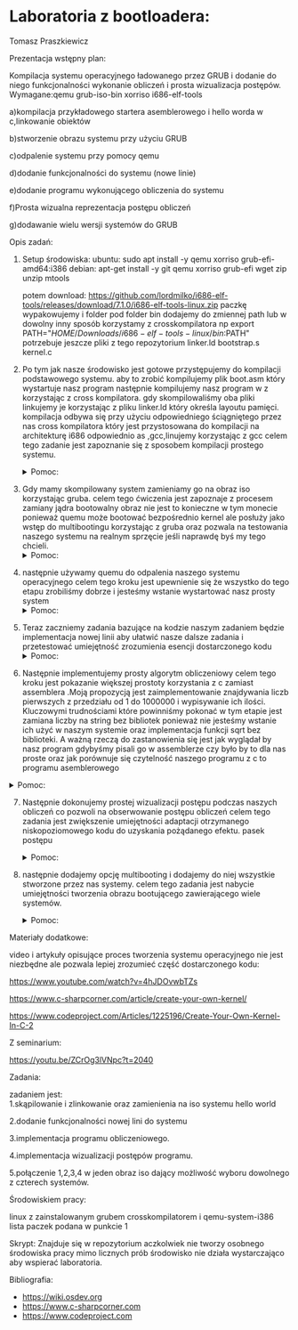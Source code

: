 # Laboratoria z bootloadera:

Tomasz Praszkiewicz	

Prezentacja wstępny plan:

Kompilacja systemu operacyjnego ładowanego przez GRUB i dodanie do niego funkcjonalności wykonanie obliczeń i prosta wizualizacja postępów.
Wymagane:qemu grub-iso-bin xorriso i686-elf-tools

a)kompilacja przykładowego startera asemblerowego i hello worda w c,linkowanie obiektów

b)stworzenie obrazu systemu przy użyciu GRUB

c)odpalenie systemu przy pomocy qemu

d)dodanie funkcjonalności do systemu (nowe linie)

e)dodanie programu wykonującego obliczenia do systemu

f)Prosta wizualna reprezentacja postępu obliczeń

g)dodawanie wielu wersji systemów do GRUB


Opis zadań:

1. Setup środowiska:
   ubuntu:
   sudo apt install -y qemu xorriso grub-efi-amd64:i386
   debian:
   apt-get install -y git qemu xorriso grub-efi wget zip unzip mtools 
   
   
   
   potem download:
   https://github.com/lordmilko/i686-elf-tools/releases/download/7.1.0/i686-elf-tools-linux.zip
   paczkę wypakowujemy i folder pod folder bin dodajemy do zmiennej path lub w dowolny inny sposób korzystamy z crosskompilatora np export PATH="$HOME/Downloads/i686-elf-tools-linux/bin:$PATH"
   potrzebuje jeszcze pliki z tego repozytorium linker.ld bootstrap.s kernel.c




2. Po tym jak nasze środowisko jest gotowe  przystępujemy do kompilacji podstawowego systemu. aby to zrobić kompilujemy plik boot.asm który wystartuje nasz program następnie kompilujemy nasz program w z korzystając z cross kompilatora. gdy skompilowaliśmy oba pliki linkujemy je korzystając z pliku linker.ld który określa layoutu pamięci. kompilacja odbywa się przy użyciu odpowiedniego ściągniętego przez nas cross kompilatora który jest przystosowana do kompilacji na architekturę i686 odpowiednio as ,gcc,linujemy korzystając z gcc
celem tego zadanie jest zapoznanie się z sposobem kompilacji prostego systemu.<details><summary>Pomoc:</summary>
kompilator nazywa się i686-elf-as dla assemblera i
i686-elf-gcc dla c przy kompilowaniu c trzeba pamiętać o fladze -c oraz o fladze -ffreestanding która mówi kompilatorowi że w środowisku w którym się znajdzie nie ma biblioteki standardowej.
Linkowanie można również przeprowadzić przy pomocy gcc. Obcja -T pozwala na podanie nazwy pliku w którym znajduje się skrypt linkera. informacje o braku standardowej biblioteki przekazujemy poprzez flagi -ffreestanding -nostdlib dodatkowo używamy flaki -lgcc
</details>


3. Gdy mamy skompilowany system zamieniamy go na obraz iso korzystając gruba. celem tego ćwiczenia jest zapoznaje z procesem zamiany jądra bootowalny obraz nie jest to konieczne w tym monecie ponieważ quemu może bootować bezpośrednio kernel ale posłuży jako wstęp do multibootingu korzystając z gruba oraz pozwala na testowania naszego systemu na realnym sprzęcie jeśli naprawdę byś my tego chcieli.<details><summary>Pomoc:</summary>
tworzymy strukturę folderów folderNaszegoIso/boot/grub;
do folderu boot kopiujemy obraz naszego systemu a w katalogu grub tworzymy plik grub.cfg tym pliku dodajemy entry do ekranu startowego gruba struktura jest taka:
menuentry "Nazwa naszego systemu do wyświetlenia"{
   multiboot /path/do/systemu
}
np.:
menuentry "cw1"{
   multiboot /boot/cw1.bin
}
</details>

4. następnie używamy quemu do odpalenia naszego systemu operacyjnego celem tego kroku jest upewnienie się że wszystko do tego etapu zrobiliśmy dobrze i jesteśmy wstanie wystartować nasz prosty system<details><summary>Pomoc:</summary>
tworzymy strukturę folderów folderNaszegoIso/boot/grub;
do folderu boot kopiujemy obraz naszego systemu a w katalogu grub towrzymy plik grub.cfg tym pliku dodajemy entry do ekranu startowego gruba struktura jest taka:</br>
menuentry "Nazwa naszego systemu do wyświetlenia"{</br>
   multiboot /path/do/systemu</br>
}</br>
np.:</br>
menuentry "cw1"{</br>
   multiboot /boot/cw1.bin</br>
}</br>
Następnie możemy stworzyć obraz przy użyciu polecenia grub-mkrescue które jako argument przyjmuje nazwę folderu z którego zrobić ma obraz iso.
</details>

5. Teraz zaczniemy zadania bazujące na kodzie naszym zadaniem będzie implementacja nowej linii aby ułatwić nasze dalsze zadania i przetestować umiejętność zrozumienia esencji dostarczonego kodu<details><summary>Pomoc:</summary>
   Aktualny system obsługujący terminal nie obsługuje nowych linii. Czcionka trybu tekstowego VGA przechowuje inny znak w tym miejscu, ponieważ nowe linie nie są nigdy przeznaczone do rzeczywistego renderowania: są to logiczne encje. Należy w terminal_putchar sprawdzić czy c == '\n' i inkrementować terminal_row i zresetować terminal_column. 
</details>

6. Następnie implementujemy prosty algorytm obliczeniowy celem tego kroku jest pokazanie większej prostoty korzystania z c zamiast assemblera .Moją propozycją jest zaimplementowanie znajdywania liczb pierwszych z przedziału od 1 do 1000000 i wypisywanie ich ilości. Kluczowymi trudnościami które powinniśmy pokonać w tym etapie jest zamiana liczby na string bez bibliotek ponieważ nie jesteśmy wstanie ich użyć w naszym systemie oraz implementacja funkcji sqrt bez biblioteki. A ważną rzeczą do zastanowienia się jest jak  wyglądał by nasz program gdybyśmy pisali go w assemblerze czy było by to dla nas proste oraz jak porównuje się czytelność naszego programu z c to programu asemblerowego
<details><summary>     Pomoc:
</summary>
<p>

   szkic przykładowego algorytmu:

```c
    int counter = 1; //2 jest pierwsza
    for (int i = 3; i < 1000000; i += 2)
    {
        _Bool is_prime = 1;
        for (int j = 3; j <= sqrt(i); j++)
        {
            if (i % j == 0)
            {
                is_prime = 0;
                break;
            }
        }
        if (is_prime)
        {
            counter++;
        }
    }
    printf("%i",counter);
   
```



   liczb pierwszych z przedziału 1-500 jest 95
   Przykładowy algorytm: na sqrt to może być wyszukiwanie binarne. w algorytmie może być ważne żeby liczba była sqrt lub trochę większa ponieważ jeśli jest mniejsza to algorytm da niepoprawny wynik a jesli jest większa to będzie dłużej się liczył.

</p>
</details>

7. Następnie dokonujemy prostej wizualizacji postępu podczas naszych obliczeń co pozwoli na obserwowanie postępu obliczeń celem tego zadania jest zwiększenie umiejętności adaptacji otrzymanego niskopoziomowego kodu do uzyskania pożądanego efektu. pasek postępu<details><summary>Pomoc:</summary>
    Najprostszym sposobem może być wykorzystanie jednego z wierszy jako 
    pasek postępu. możemy uzyskać wstawiając kolejno znaki na pusty wiersz na matrycy raz na pewną ilość operacji z odpowiednim przesunięciem.
    </details>

8. następnie dodajemy opcję multibooting i dodajemy do niej wszystkie stworzone przez nas systemy. celem tego zadania jest nabycie umiejętności tworzenia obrazu bootującego zawierającego wiele systemów.<details><summary>Pomoc:</summary>
    zobacz do pomocy z punktu 3. w configu można dodać więcej niż jedno menuentry 
    </details>

Materiały dodatkowe:

video i artykuły opisujące proces tworzenia systemu operacyjnego nie jest niezbędne ale pozwala lepiej zrozumieć część dostarczonego kodu:

https://www.youtube.com/watch?v=4hJDOvwbTZs

https://www.c-sharpcorner.com/article/create-your-own-kernel/

https://www.codeproject.com/Articles/1225196/Create-Your-Own-Kernel-In-C-2



Z seminarium:

https://youtu.be/ZCrOg3lVNpc?t=2040

Zadania:

zadaniem jest: </br>
1.skąpilowanie i zlinkowanie oraz zamienienia na iso systemu hello world

2.dodanie funkcjonalności nowej lini do systemu

3.implementacja programu obliczeniowego.

4.implementacja wizualizacji postępów programu.

5.połączenie 1,2,3,4 w jeden obraz iso dający możliwość wyboru dowolnego z czterech systemów.

Środowiskiem pracy:

linux z zainstalowanym grubem crosskompilatorem i qemu-system-i386 lista paczek podana w punkcie 1

Skrypt:
Znajduje się w repozytorium aczkolwiek nie tworzy osobnego środowiska pracy mimo licznych prób środowisko nie działa wystarczająco aby wspierać laboratoria. 




Bibliografia:

- https://wiki.osdev.org
- https://www.c-sharpcorner.com
- https://www.codeproject.com

